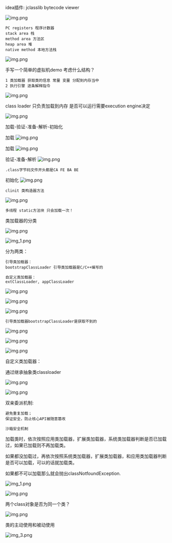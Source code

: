 idea插件: jclasslib bytecode viewer

![img.png](img/img21.png)

    PC registers 程序计数器
    stack area 栈
    method area 方法区
    heap area 堆
    native method 本地方法栈
    
![img.png](img/img22.png)

手写一个简单的虚拟机demo 考虑什么结构？

    1 类加载器 获取类的信息 常量 变量 分配到内存当中
    2 执行引擎 逐条解释指令

![img.png](img/img23.png)

class loader 只负责加载到内存 是否可以运行需要execution engine决定

![img.png](img/img24.png)

加载-验证-准备-解析-初始化

加载
![img.png](img/img25.png)

加载
![img.png](img/img26.png)

验证-准备-解析
![img.png](img/img27.png)

    .class字节码文件开头都是CA FE BA BE

初始化
![img.png](img/img28.png)

    clinit 类构造器方法

![img.png](img/img29.png)

    多线程 static方法块 只会加载一次！


类加载器的分类

![img.png](img/img30.png)

![img_1.png](img/img_31.png)

分为两类：

    引导类加载器：
    bootstrapClassLoader 引导类加载器是C/C++编写的

    自定义类加载器：
    extClassLoader, appClassLoader

![img.png](img/img32.png)

![img.png](img/img33.png)

![img.png](img/img34.png)

    引导类加载器bootstrapClassLoader是获取不到的

![img.png](img/img35.png)

![img.png](img/img36.png)

![img.png](img/img37.png)

自定义类加载器：

通过继承抽象类classloader

![img.png](img/img38.png)

![img.png](img/img39.png)


双亲委派机制:
    
    避免重复加载；
    保证安全，防止核心API被随意篡改

    沙箱安全机制

加载类时，依次按照应用类加载器，扩展类加载器，系统类加载器判断是否已加载过，如果已加载则不再加载类。

如果都没加载过，再依次按照系统类加载器，扩展类加载器，和应用类加载器判断是否可以加载，可以的话就加载类。

如果都不可以加载那么就会抛出classNotfoundException.

![img_1.png](img_1.png)


![img.png](img/img40.png)


两个class对象是否为同一个类？

![img.png](img/img41.png)

类的主动使用和被动使用

![img_3.png](img/img_43.png)

